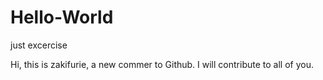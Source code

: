 # Hello-World
just excercise

Hi, this is zakifurie, a new commer to Github.
I will contribute to all of you.
